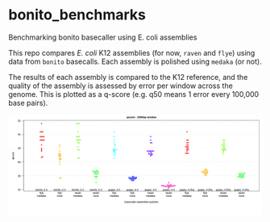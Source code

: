 # bonito_benchmarks
Benchmarking bonito basecaller using E. coli assemblies

This repo compares *E. coli* K12 assemblies (for now, `raven` and `flye`) using data from `bonito` basecalls.
Each assembly is polished using `medaka` (or not).

The results of each assembly is compared to the K12 reference, and the quality of the assembly is assessed by
error per window across the genome. This is plotted as a q-score (e.g. q50 means 1 error every 100,000 base pairs).

![beeswarm_K12](figures/quals_beeswarm.png)
